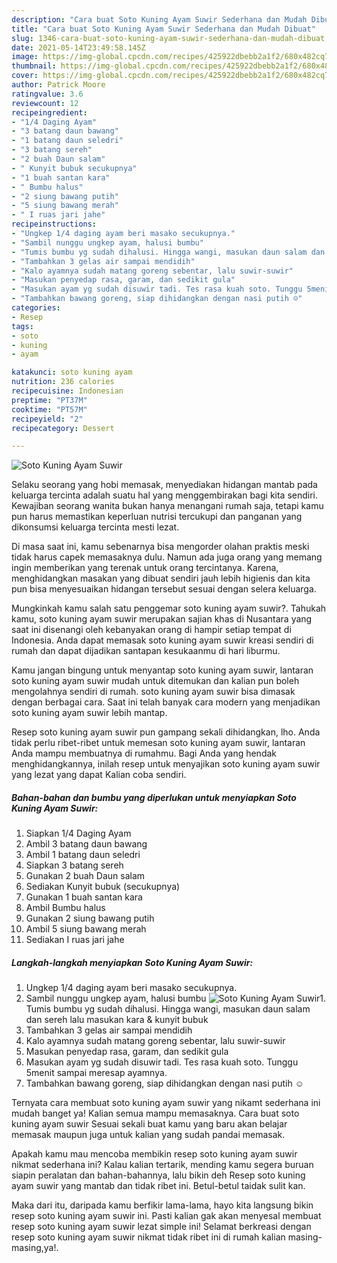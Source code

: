 ```yaml
---
description: "Cara buat Soto Kuning Ayam Suwir Sederhana dan Mudah Dibuat"
title: "Cara buat Soto Kuning Ayam Suwir Sederhana dan Mudah Dibuat"
slug: 1346-cara-buat-soto-kuning-ayam-suwir-sederhana-dan-mudah-dibuat
date: 2021-05-14T23:49:58.145Z
image: https://img-global.cpcdn.com/recipes/425922dbebb2a1f2/680x482cq70/soto-kuning-ayam-suwir-foto-resep-utama.jpg
thumbnail: https://img-global.cpcdn.com/recipes/425922dbebb2a1f2/680x482cq70/soto-kuning-ayam-suwir-foto-resep-utama.jpg
cover: https://img-global.cpcdn.com/recipes/425922dbebb2a1f2/680x482cq70/soto-kuning-ayam-suwir-foto-resep-utama.jpg
author: Patrick Moore
ratingvalue: 3.6
reviewcount: 12
recipeingredient:
- "1/4 Daging Ayam"
- "3 batang daun bawang"
- "1 batang daun seledri"
- "3 batang sereh"
- "2 buah Daun salam"
- " Kunyit bubuk secukupnya"
- "1 buah santan kara"
- " Bumbu halus"
- "2 siung bawang putih"
- "5 siung bawang merah"
- " I ruas jari jahe"
recipeinstructions:
- "Ungkep 1/4 daging ayam beri masako secukupnya."
- "Sambil nunggu ungkep ayam, halusi bumbu"
- "Tumis bumbu yg sudah dihalusi. Hingga wangi, masukan daun salam dan sereh lalu masukan kara &amp; kunyit bubuk"
- "Tambahkan 3 gelas air sampai mendidih"
- "Kalo ayamnya sudah matang goreng sebentar, lalu suwir-suwir"
- "Masukan penyedap rasa, garam, dan sedikit gula"
- "Masukan ayam yg sudah disuwir tadi. Tes rasa kuah soto. Tunggu 5menit sampai meresap ayamnya."
- "Tambahkan bawang goreng, siap dihidangkan dengan nasi putih ☺"
categories:
- Resep
tags:
- soto
- kuning
- ayam

katakunci: soto kuning ayam 
nutrition: 236 calories
recipecuisine: Indonesian
preptime: "PT37M"
cooktime: "PT57M"
recipeyield: "2"
recipecategory: Dessert

---
```



![Soto Kuning Ayam Suwir](https://img-global.cpcdn.com/recipes/425922dbebb2a1f2/680x482cq70/soto-kuning-ayam-suwir-foto-resep-utama.jpg)

Selaku seorang yang hobi memasak, menyediakan hidangan mantab pada keluarga tercinta adalah suatu hal yang menggembirakan bagi kita sendiri. Kewajiban seorang  wanita bukan hanya menangani rumah saja, tetapi kamu pun harus memastikan keperluan nutrisi tercukupi dan panganan yang dikonsumsi keluarga tercinta mesti lezat.

Di masa  saat ini, kamu sebenarnya bisa mengorder olahan praktis meski tidak harus capek memasaknya dulu. Namun ada juga orang yang memang ingin memberikan yang terenak untuk orang tercintanya. Karena, menghidangkan masakan yang dibuat sendiri jauh lebih higienis dan kita pun bisa menyesuaikan hidangan tersebut sesuai dengan selera keluarga. 



Mungkinkah kamu salah satu penggemar soto kuning ayam suwir?. Tahukah kamu, soto kuning ayam suwir merupakan sajian khas di Nusantara yang saat ini disenangi oleh kebanyakan orang di hampir setiap tempat di Indonesia. Anda dapat memasak soto kuning ayam suwir kreasi sendiri di rumah dan dapat dijadikan santapan kesukaanmu di hari liburmu.

Kamu jangan bingung untuk menyantap soto kuning ayam suwir, lantaran soto kuning ayam suwir mudah untuk ditemukan dan kalian pun boleh mengolahnya sendiri di rumah. soto kuning ayam suwir bisa dimasak dengan berbagai cara. Saat ini telah banyak cara modern yang menjadikan soto kuning ayam suwir lebih mantap.

Resep soto kuning ayam suwir pun gampang sekali dihidangkan, lho. Anda tidak perlu ribet-ribet untuk memesan soto kuning ayam suwir, lantaran Anda mampu membuatnya di rumahmu. Bagi Anda yang hendak menghidangkannya, inilah resep untuk menyajikan soto kuning ayam suwir yang lezat yang dapat Kalian coba sendiri.

<!--inarticleads1-->

##### Bahan-bahan dan bumbu yang diperlukan untuk menyiapkan Soto Kuning Ayam Suwir:

1. Siapkan 1/4 Daging Ayam
1. Ambil 3 batang daun bawang
1. Ambil 1 batang daun seledri
1. Siapkan 3 batang sereh
1. Gunakan 2 buah Daun salam
1. Sediakan  Kunyit bubuk (secukupnya)
1. Gunakan 1 buah santan kara
1. Ambil  Bumbu halus
1. Gunakan 2 siung bawang putih
1. Ambil 5 siung bawang merah
1. Sediakan  I ruas jari jahe




<!--inarticleads2-->

##### Langkah-langkah menyiapkan Soto Kuning Ayam Suwir:

1. Ungkep 1/4 daging ayam beri masako secukupnya.
1. Sambil nunggu ungkep ayam, halusi bumbu
<img src="https://img-global.cpcdn.com/steps/b03e1122949dbf4d/160x128cq70/soto-kuning-ayam-suwir-langkah-memasak-2-foto.jpg" alt="Soto Kuning Ayam Suwir">1. Tumis bumbu yg sudah dihalusi. Hingga wangi, masukan daun salam dan sereh lalu masukan kara &amp; kunyit bubuk
1. Tambahkan 3 gelas air sampai mendidih
1. Kalo ayamnya sudah matang goreng sebentar, lalu suwir-suwir
1. Masukan penyedap rasa, garam, dan sedikit gula
1. Masukan ayam yg sudah disuwir tadi. Tes rasa kuah soto. Tunggu 5menit sampai meresap ayamnya.
1. Tambahkan bawang goreng, siap dihidangkan dengan nasi putih ☺




Ternyata cara membuat soto kuning ayam suwir yang nikamt sederhana ini mudah banget ya! Kalian semua mampu memasaknya. Cara buat soto kuning ayam suwir Sesuai sekali buat kamu yang baru akan belajar memasak maupun juga untuk kalian yang sudah pandai memasak.

Apakah kamu mau mencoba membikin resep soto kuning ayam suwir nikmat sederhana ini? Kalau kalian tertarik, mending kamu segera buruan siapin peralatan dan bahan-bahannya, lalu bikin deh Resep soto kuning ayam suwir yang mantab dan tidak ribet ini. Betul-betul taidak sulit kan. 

Maka dari itu, daripada kamu berfikir lama-lama, hayo kita langsung bikin resep soto kuning ayam suwir ini. Pasti kalian gak akan menyesal membuat resep soto kuning ayam suwir lezat simple ini! Selamat berkreasi dengan resep soto kuning ayam suwir nikmat tidak ribet ini di rumah kalian masing-masing,ya!.

